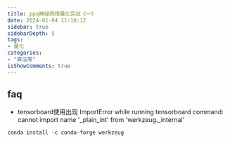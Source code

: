 ```yaml
---
title: ppq神经网络量化实战《一》
date: 2024-01-04 11:10:12
sidebar: true
sidebarDepth: 5
tags:
- 量化
categories:
- "算法等"
isShowComments: true
---
```



## faq

- tensorboard使用出现 ImportError while running tensorboard command: cannot import name '_plain_int' from 'werkzeug._internal'

```
conda install -c conda-forge werkzeug
```